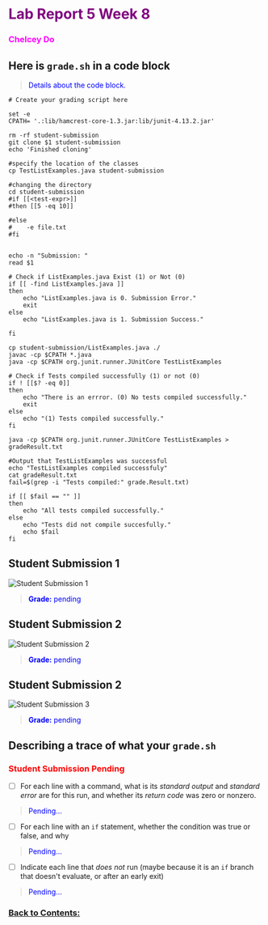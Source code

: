 # <span style="color:purple"> **Lab Report 5 Week 8**</span>
### <span style="color:magenta"> Chelcey Do</span>


## Here is `grade.sh` in a code block
> <span style="color:blue"> Details about the code block.</span>
```
# Create your grading script here

set -e
CPATH= '.:lib/hamcrest-core-1.3.jar:lib/junit-4.13.2.jar'

rm -rf student-submission
git clone $1 student-submission
echo 'Finished cloning'

#specify the location of the classes
cp TestListExamples.java student-submission

#changing the directory 
cd student-submission
#if [[<test-expr>]] 
#then [[5 -eq 10]]

#else 
#    -e file.txt
#fi 


echo -n "Submission: "
read $1

# Check if ListExamples.java Exist (1) or Not (0)
if [[ -find ListExamples.java ]]
then
	echo "ListExamples.java is 0. Submission Error."
	exit
else
	echo "ListExamples.java is 1. Submission Success."

fi

cp student-submission/ListExamples.java ./
javac -cp $CPATH *.java
java -cp $CPATH org.junit.runner.JUnitCore TestListExamples

# Check if Tests compiled successfully (1) or not (0)
if ! [[$? -eq 0]]
then
	echo "There is an errror. (0) No tests compiled successfully."
	exit
else
	echo "(1) Tests compiled successfully."
fi

java -cp $CPATH org.junit.runner.JUnitCore TestListExamples > gradeResult.txt

#Output that TestListExamples was successful
echo "TestListExamples compiled successfuly"
cat gradeResult.txt
fail=$(grep -i "Tests compiled:" grade.Result.txt)

if [[ $fail == "" ]]
then	
	echo "All tests compiled successfully."
else	
	echo "Tests did not compile succesfully."
	echo $fail
fi
```

## Student Submission 1 
![Student Submission 1](ss1.jpg)
> <span style="color:blue"> **Grade:** pending</span>

## Student Submission 2 
![Student Submission 2](ss2.jpg)
> <span style="color:blue"> **Grade:** pending</span>

## Student Submission 2 
![Student Submission 3](ss3.jpg)
> <span style="color:blue"> **Grade:** pending</span>

## Describing a trace of what your `grade.sh` 
### <span style="color:red"> Student Submission Pending</span>
- [ ] For each line with a command, what is its *standard output* and *standard error* are for this run, and whether its *return code* was zero or nonzero.

> <span style="color:blue"> Pending...</span>

- [ ] For each line with an `if` statement, whether the condition was true or false, and why

> <span style="color:blue"> Pending...</span>


- [ ] Indicate each line that *does not* run (maybe because it is an `if` branch that doesn't evaluate, or after an early exit)

> <span style="color:blue"> Pending...</span>
 

### [Back to Contents:](https://chelcey.github.io/cse15l-lab-reports/)
